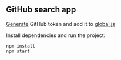 ## GitHub search app

[Generate](https://github.com/settings/tokens/new) GitHub token and add it to [global.js](global.js)

Install dependencies and run the project:
```
npm install
npm start
```
